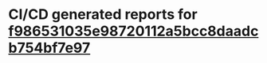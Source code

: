 # CI/CD generated reports for [f986531035e98720112a5bcc8daadcb754bf7e97](https://github.com/hydephp/develop/commit/f986531035e98720112a5bcc8daadcb754bf7e97)
